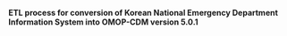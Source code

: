 **ETL process for conversion of Korean National Emergency Department Information System into OMOP-CDM version 5.0.1**









